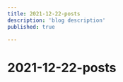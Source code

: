 ```yaml
---
title: 2021-12-22-posts
description: 'blog description'
published: true

---
```


# 2021-12-22-posts
